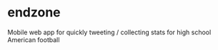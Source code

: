 endzone
=======

Mobile web app for quickly tweeting / collecting stats for high school American football

